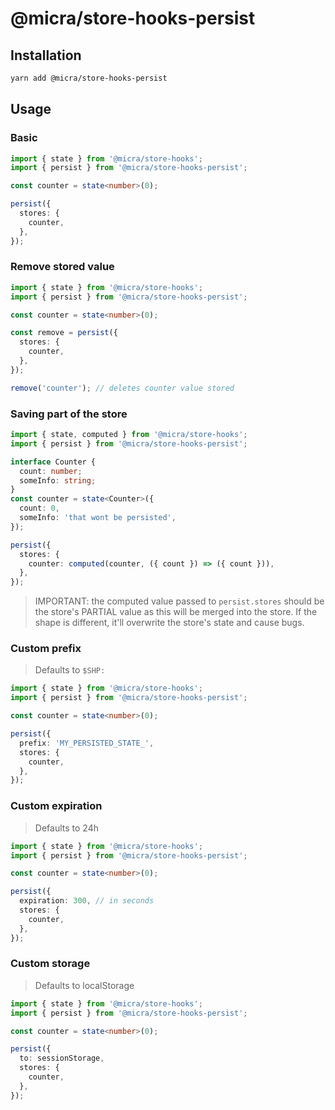 # @micra/store-hooks-persist

## Installation

```sh
yarn add @micra/store-hooks-persist
```

## Usage

### Basic

```ts
import { state } from '@micra/store-hooks';
import { persist } from '@micra/store-hooks-persist';

const counter = state<number>(0);

persist({
  stores: {
    counter,
  },
});
```

### Remove stored value

```ts
import { state } from '@micra/store-hooks';
import { persist } from '@micra/store-hooks-persist';

const counter = state<number>(0);

const remove = persist({
  stores: {
    counter,
  },
});

remove('counter'); // deletes counter value stored
```

### Saving part of the store

```ts
import { state, computed } from '@micra/store-hooks';
import { persist } from '@micra/store-hooks-persist';

interface Counter {
  count: number;
  someInfo: string;
}
const counter = state<Counter>({
  count: 0,
  someInfo: 'that wont be persisted',
});

persist({
  stores: {
    counter: computed(counter, ({ count }) => ({ count })),
  },
});
```

> IMPORTANT: the computed value passed to `persist.stores` should be the store's PARTIAL value as this will be merged into the store. If the shape is different, it'll overwrite the store's state and cause bugs.

### Custom prefix

> Defaults to `$SHP:`

```ts
import { state } from '@micra/store-hooks';
import { persist } from '@micra/store-hooks-persist';

const counter = state<number>(0);

persist({
  prefix: 'MY_PERSISTED_STATE_',
  stores: {
    counter,
  },
});
```

### Custom expiration

> Defaults to 24h

```ts
import { state } from '@micra/store-hooks';
import { persist } from '@micra/store-hooks-persist';

const counter = state<number>(0);

persist({
  expiration: 300, // in seconds
  stores: {
    counter,
  },
});
```

### Custom storage

> Defaults to localStorage

```ts
import { state } from '@micra/store-hooks';
import { persist } from '@micra/store-hooks-persist';

const counter = state<number>(0);

persist({
  to: sessionStorage,
  stores: {
    counter,
  },
});
```
